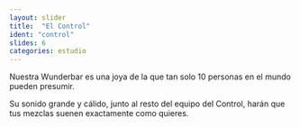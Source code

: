 ```yaml
---
layout: slider
title:  "El Control"
ident: "control"
slides: 6
categories: estudio
---
```


Nuestra Wunderbar es una joya de la que tan solo 10 personas en el mundo pueden presumir.

Su sonido grande y cálido, junto al resto del equipo del Control, harán que tus mezclas suenen exactamente como quieres.
